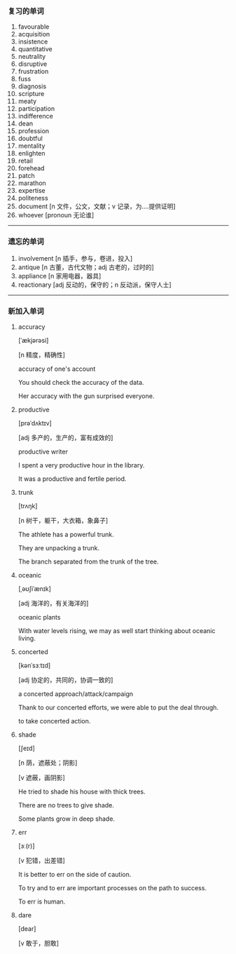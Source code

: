 ### 复习的单词

1. favourable
2. acquisition
3. insistence
4. quantitative
5. neutrality
6. disruptive
7. frustration
8. fuss
9. diagnosis
10. scripture
11. meaty
12. participation
13. indifference
14. dean
15. profession
16. doubtful
17. mentality
18. enlighten
19. retail
20. forehead
21. patch
22. marathon
23. expertise
24. politeness
25. document [n 文件，公文，文献；v 记录，为....提供证明]
26. whoever [pronoun 无论谁]

------



### 遗忘的单词

1. involvement [n 插手，参与，卷进，投入]
2. antique [n 古董，古代文物；adj 古老的，过时的]
3. appliance [n 家用电器，器具]
4. reactionary [adj 反动的，保守的；n 反动派，保守人士]

------



### 新加入单词

1. accuracy

   [ˈækjərəsi]

   [n 精度，精确性]

   accuracy of one's account

   You should check the accuracy of the data.

   Her accuracy with the gun surprised everyone.

2. productive

   [prəˈdʌktɪv]

   [adj 多产的，生产的，富有成效的]

   productive writer

   I spent a very productive hour in the library.

   It was a productive and fertile period.

3. trunk

   [trʌŋk]

   [n 树干，躯干，大衣箱，象鼻子]

   The athlete has a powerful trunk.

   They are unpacking a trunk.

   The branch separated from the trunk of the tree.

4. oceanic

   [ˌəʊʃiˈænɪk]

   [adj 海洋的，有关海洋的]

   oceanic plants

   With water levels rising, we may as well start thinking about oceanic living.

5. concerted

   [kənˈsɜːtɪd]

   [adj 协定的，共同的，协调一致的]

   a concerted approach/attack/campaign

   Thank to our concerted efforts, we were able to put the deal through.

   to take concerted action.

6. shade

   [ʃeɪd]

   [n 荫，遮蔽处；阴影]

   [v 遮蔽，画阴影]

   He tried to shade his house with thick trees.

   There are no trees to give shade.

   Some plants grow in deep shade.

7. err

   [ɜː(r)]

   [v 犯错，出差错]

   It is better to err on the side of caution.

   To try and to err are important processes on the path to success.

   To err is human.

8. dare

   [dear]

   [v 敢于，胆敢]

   

   

​		